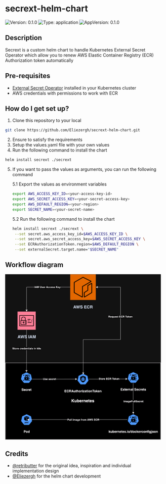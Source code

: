 # secrext-helm-chart
![Version: 0.1.0](https://img.shields.io/badge/Version-0.1.0-informational?style=for-the-badge) ![Type: application](https://img.shields.io/badge/Type-application-informational?style=for-the-badge) ![AppVersion: 0.1.0](https://img.shields.io/badge/AppVersion-0.1.0-informational?style=for-the-badge)

## Description
Secrext is a custom helm chart to handle Kubernetes External Secret Operator which allow you to renew AWS Elastic Container Registry (ECR) Authorization token automatically

## Pre-requisites
* [External Secret Operator](https://external-secrets.io) installed in your Kubernetes cluster
* AWS credentials with permissions to work with ECR

## How do I get set up?
1. Clone this repository to your local
```bash
git clone https://github.com/Eliezergh/secrext-helm-chart.git
```
2. Ensure to satisfy the requirements
3. Setup the values.yaml file with your own values
4. Run the following command to install the chart
```bash
helm install secrext ./secrext
```
5. If you want to pass the values as arguments, you can run the following command

    5.1 Export the values as environment variables
    ```bash
    export AWS_ACCESS_KEY_ID=<your-access-key-id>
    export AWS_SECRET_ACCESS_KEY=<your-secret-access-key>
    export AWS_DEFAULT_REGION=<your-region>
    export SECRET_NAME=<your-secret-name>
    ```
    5.2 Run the following command to install the chart
    ```bash
    helm install secrext ./secrext \
     --set secret.aws_access_key_id=$AWS_ACCESS_KEY_ID \
     --set secret.aws_secret_access_key=$AWS_SECRET_ACCESS_KEY \
     --set ECRAuthorizationToken.region=$AWS_DEFAULT_REGION \
     --set externalSecret.target.name="$SECRET_NAME"
    ```
## Workflow diagram
![Secrext Diagram](Secrext.png)
## Credits
* [@retributter](https://github.com/retributter) for the original idea, inspiration and individual implementation design
* [@Eliezergh](https://github.com/eliezergh) for the helm chart development

